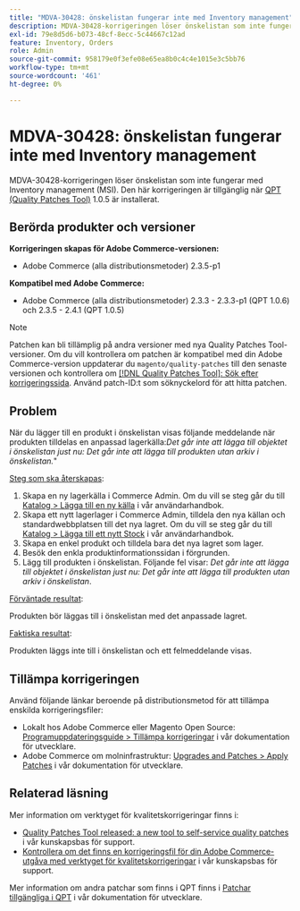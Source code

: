 ```yaml
---
title: "MDVA-30428: önskelistan fungerar inte med Inventory management"
description: MDVA-30428-korrigeringen löser önskelistan som inte fungerar med Inventory management (MSI). Den här korrigeringen är tillgänglig när [QPT-verktyget (Quality Patches Tool)](/help/announcements/adobe-commerce-announcements/magento-quality-patches-released-new-tool-to-self-serve-quality-patches.md) 1.0.5 är installerat.
exl-id: 79e8d5d6-b073-48cf-8ecc-5c44667c12ad
feature: Inventory, Orders
role: Admin
source-git-commit: 958179e0f3efe08e65ea8b0c4c4e1015e3c5bb76
workflow-type: tm+mt
source-wordcount: '461'
ht-degree: 0%

---
```


# MDVA-30428: önskelistan fungerar inte med Inventory management

MDVA-30428-korrigeringen löser önskelistan som inte fungerar med Inventory management (MSI). Den här korrigeringen är tillgänglig när [QPT (Quality Patches Tool)](/help/announcements/adobe-commerce-announcements/magento-quality-patches-released-new-tool-to-self-serve-quality-patches.md) 1.0.5 är installerat.

## Berörda produkter och versioner

**Korrigeringen skapas för Adobe Commerce-versionen:**

* Adobe Commerce (alla distributionsmetoder) 2.3.5-p1

**Kompatibel med Adobe Commerce:**

* Adobe Commerce (alla distributionsmetoder) 2.3.3 - 2.3.3-p1 (QPT 1.0.6) och 2.3.5 - 2.4.1 (QPT 1.0.5)

>[!NOTE]
>
>Patchen kan bli tillämplig på andra versioner med nya Quality Patches Tool-versioner. Om du vill kontrollera om patchen är kompatibel med din Adobe Commerce-version uppdaterar du `magento/quality-patches` till den senaste versionen och kontrollera om [[!DNL Quality Patches Tool]: Sök efter korrigeringssida](https://devdocs.magento.com/quality-patches/tool.html#patch-grid). Använd patch-ID:t som söknyckelord för att hitta patchen.

## Problem

När du lägger till en produkt i önskelistan visas följande meddelande när produkten tilldelas en anpassad lagerkälla:*Det går inte att lägga till objektet i önskelistan just nu: Det går inte att lägga till produkten utan arkiv i önskelistan.*&quot;

<u>Steg som ska återskapas</u>:

1. Skapa en ny lagerkälla i Commerce Admin. Om du vill se steg går du till [Katalog > Lägga till en ny källa](https://docs.magento.com/user-guide/catalog/inventory-sources-add.html?itm_source=merchdocs&amp;itm_medium=search_page&amp;itm_campaign=federated_search&amp;itm_term=new%20inventory%20source) i vår användarhandbok.
1. Skapa ett nytt lagerlager i Commerce Admin, tilldela den nya källan och standardwebbplatsen till det nya lagret. Om du vill se steg går du till [Katalog > Lägga till ett nytt Stock](https://docs.magento.com/user-guide/catalog/inventory-stock-add.html#add-new-stock) i vår användarhandbok.
1. Skapa en enkel produkt och tilldela bara det nya lagret som lager.
1. Besök den enkla produktinformationssidan i förgrunden.
1. Lägg till produkten i önskelistan. Följande fel visar: *Det går inte att lägga till objektet i önskelistan just nu: Det går inte att lägga till produkten utan arkiv i önskelistan*.

<u>Förväntade resultat</u>:

Produkten bör läggas till i önskelistan med det anpassade lagret.

<u>Faktiska resultat</u>:

Produkten läggs inte till i önskelistan och ett felmeddelande visas.

## Tillämpa korrigeringen

Använd följande länkar beroende på distributionsmetod för att tillämpa enskilda korrigeringsfiler:

* Lokalt hos Adobe Commerce eller Magento Open Source: [Programuppdateringsguide > Tillämpa korrigeringar](https://devdocs.magento.com/guides/v2.4/comp-mgr/patching/mqp.html) i vår dokumentation för utvecklare.
* Adobe Commerce om molninfrastruktur: [Upgrades and Patches > Apply Patches](https://devdocs.magento.com/cloud/project/project-patch.html) i vår dokumentation för utvecklare.

## Relaterad läsning

Mer information om verktyget för kvalitetskorrigeringar finns i:

* [Quality Patches Tool released: a new tool to self-service quality patches](/help/announcements/adobe-commerce-announcements/magento-quality-patches-released-new-tool-to-self-serve-quality-patches.md) i vår kunskapsbas för support.
* [Kontrollera om det finns en korrigeringsfil för din Adobe Commerce-utgåva med verktyget för kvalitetskorrigeringar](/help/support-tools/patches-available-in-qpt-tool/check-patch-for-magento-issue-with-magento-quality-patches.md) i vår kunskapsbas för support.

Mer information om andra patchar som finns i QPT finns i [Patchar tillgängliga i QPT](https://devdocs.magento.com/quality-patches/tool.html#patch-grid) i vår dokumentation för utvecklare.
